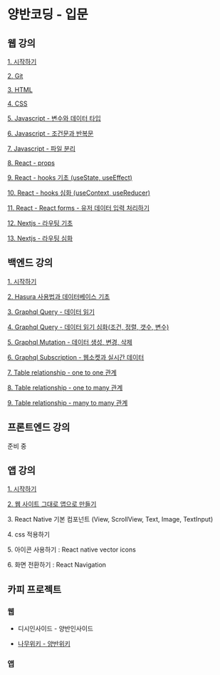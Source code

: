 # 양반코딩 - 입문

## 웹 강의
[1. 시작하기](https://github.com/YangbanCoding/yangban-beginner/tree/main/examples/lesson1-tutorial)

[2. Git](https://github.com/YangbanCoding/yangban-beginner/tree/main/examples/lesson2-git)

[3. HTML](https://github.com/YangbanCoding/yangban-beginner/tree/main/examples/lesson3-html)

[4. CSS](https://github.com/YangbanCoding/yangban-beginner/tree/main/examples/lesson4-css)

[5. Javascript - 변수와 데이터 타입](https://github.com/YangbanCoding/yangban-beginner/tree/main/examples/lesson5-js-1)

[6. Javascript - 조건문과 반복문](https://github.com/YangbanCoding/yangban-beginner/tree/main/examples/lesson6-js-2)

[7. Javascript - 파일 분리](https://github.com/YangbanCoding/yangban-beginner/tree/main/examples/lesson7-js-3)

[8. React - props](https://github.com/YangbanCoding/yangban-beginner/tree/main/examples/lesson8-react-1)

[9. React - hooks 기초 (useState, useEffect)](https://github.com/YangbanCoding/yangban-beginner/tree/main/examples/lesson9-react-2)

[10. React - hooks 심화 (useContext, useReducer)](https://github.com/YangbanCoding/yangban-beginner/tree/main/examples/lesson10-react-3)

[11. React - React forms - 유저 데이터 입력 처리하기](https://github.com/YangbanCoding/yangban-beginner/tree/main/examples/lesson11-react-4)

[12. Nextjs - 라우팅 기초](https://github.com/YangbanCoding/yangban-beginner/tree/main/examples/lesson12-next-1)

[13. Nextjs - 라우팅 심화](https://github.com/YangbanCoding/yangban-beginner/tree/main/examples/lesson13-next-2)

## 백엔드 강의

[1. 시작하기](https://github.com/YangbanCoding/yangban-beginner/tree/main/examples/back1-tutorial)

[2. Hasura 사용법과 데이터베이스 기초](https://github.com/YangbanCoding/yangban-beginner/tree/main/examples/back2-intro)

[3. Graphql Query - 데이터 읽기](https://github.com/YangbanCoding/yangban-beginner/tree/main/examples/back3-query-1)

[4. Graphql Query - 데이터 읽기 심화(조건, 정렬, 갯수, 변수)](https://github.com/YangbanCoding/yangban-beginner/tree/main/examples/back4-query-2)

[5. Graphql Mutation - 데이터 생성, 변경, 삭제](https://github.com/YangbanCoding/yangban-beginner/tree/main/examples/back5-mutation)

[6. Graphql Subscription - 웹소켓과 실시간 데이터](https://github.com/YangbanCoding/yangban-beginner/tree/main/examples/back6-subscription)

[7. Table relationship - one to one 관계](https://github.com/YangbanCoding/yangban-beginner/tree/main/examples/back7-relationship-1)

[8. Table relationship - one to many 관계](https://github.com/YangbanCoding/yangban-beginner/tree/main/examples/back8-relationship-2)

[9. Table relationship - many to many 관계](https://github.com/YangbanCoding/yangban-beginner/tree/main/examples/back9-relationship-3)


## 프론트엔드 강의

준비 중

## 앱 강의

[1. 시작하기](https://github.com/YangbanCoding/yangban-beginner/tree/main/examples/app1-tutorial)

[2. 웹 사이트 그대로 앱으로 만들기](https://github.com/YangbanCoding/yangban-beginner/tree/main/examples/app2-webview)

3\. React Native 기본 컴포넌트 (View, ScrollView, Text, Image, TextInput)

4\. css 적용하기

5\. 아이콘 사용하기 : React native vector icons

6\. 화면 전환하기 : React Navigation

## 카피 프로젝트

### 웹
- 디시인사이드 - 양반인사이드

- [나무위키 - 양반위키](https://github.com/YangbanCoding/copy-web-wiki)

### 앱
